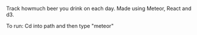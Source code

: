 
Track howmuch beer you drink on each day. Made using Meteor, React and d3. 

To run:
Cd into path and then type "meteor"

